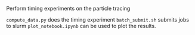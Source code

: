

Perform timing experiments on the particle tracing

`compute_data.py` does the timing experiment
`batch_submit.sh` submits jobs to slurm
`plot_notebook.ipynb` can be used to plot the results.
